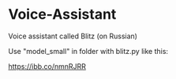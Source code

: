 # Voice-Assistant
Voice assistant called Blitz (on Russian)

Use "model_small" in folder with blitz.py like this:

https://ibb.co/nmnRJRR
